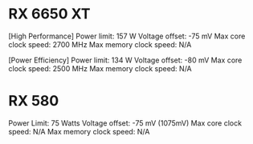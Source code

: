 # RX 6650 XT
[High Performance]
Power limit: 157 W
Voltage offset: -75 mV
Max core clock speed: 2700 MHz
Max memory clock speed: N/A

[Power Efficiency]
Power limit: 134 W
Voltage offset: -80 mV
Max core clock speed: 2500 MHz
Max memory clock speed: N/A

# RX 580
Power Limit: 75 Watts
Voltage offset: -75 mV (1075mV)
Max core clock speed: N/A
Max memory clock speed: N/A
